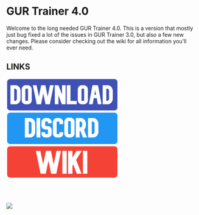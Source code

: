 # GUR Trainer 4.0

Welcome to the long needed GUR Trainer 4.0. This is a version that mostly just bug fixed a lot of the issues in GUR Trainer 3.0, but also a few new changes.
Please consider checking out the wiki for all information you'll ever need.

## LINKS

<a href="google.com" title="Download">
    <img src="/%40Resources/DOWNLOAD.png">
</a>
<a href="https://discord.gg/WDxyqPB" title="DISCORD">
    <img src="/%40Resources/blue.png">
</a>
<a href="https://github.com/SensualPudd/GURTrainer-4/wiki" title="WIKI">
    <img src="/%40Resources/Orange.png">
</a>

<br></br>

<a href="https://www.buymeacoffee.com/sensualpudding"><img src="https://img.buymeacoffee.com/button-api/?text=Buy me a roll of ducktape&emoji=🦆&slug=sensualpudding&button_colour=40DCA5&font_colour=ffffff&font_family=Cookie&outline_colour=000000&coffee_colour=FFDD00"></a>
